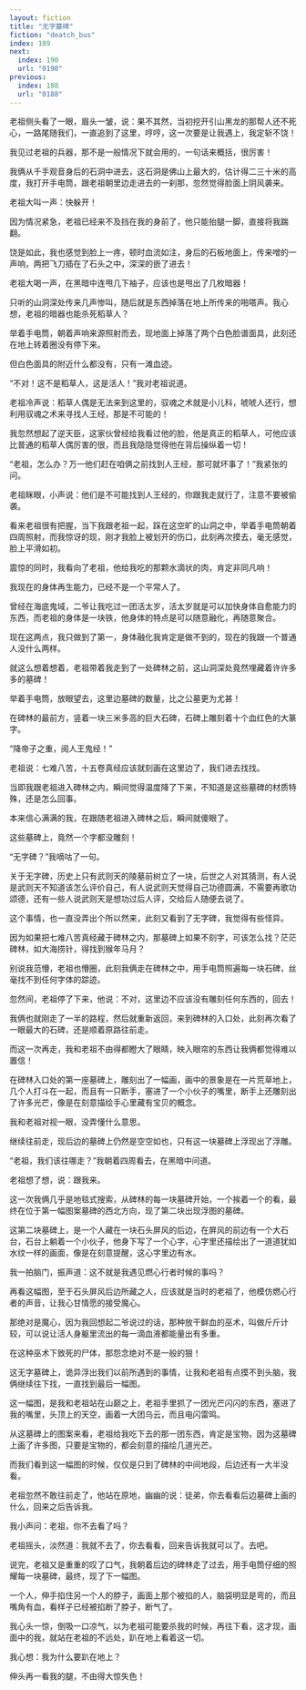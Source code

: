 ```yaml
---
layout: fiction
title: "无字墓碑"
fiction: "deatch_bus"
index: 189
next:
  index: 190
  url: "0190"
previous:
  index: 188
  url: "0188"
---
```

老祖侧头看了一眼，眉头一皱，说：果不其然，当初挖开引山黑龙的那帮人还不死心，一路尾随我们，一直追到了这里，哼哼，这一次要是让我遇上，我定斩不饶！

我见过老祖的兵器，那不是一般情况下就会用的，一句话来概括，很厉害！

我俩从千手观音身后的石洞中进去，这石洞是佛山上最大的，估计得二三十米的高度，我打开手电筒，跟老祖朝里边走进去的一刹那，忽然觉得脸面上阴风袭来。

老祖大叫一声：快躲开！

因为情况紧急，老祖已经来不及挡在我的身前了，他只能抬腿一脚，直接将我踹翻。

饶是如此，我也感觉到脸上一疼，顿时血流如注，身后的石板地面上，传来噌的一声响，两把飞刀插在了石头之中，深深的嵌了进去！

老祖大喝一声，在黑暗中连甩几下袖子，应该也是甩出了几枚暗器！

只听的山洞深处传来几声惨叫，随后就是东西掉落在地上所传来的啪嗒声。我心想，老祖的暗器也能杀死稻草人？

举着手电筒，朝着声响来源照射而去，现地面上掉落了两个白色脸谱面具，此刻还在地上转着圈没有停下来。

但白色面具的附近什么都没有，只有一滩血迹。

“不对！这不是稻草人，这是活人！”我对老祖说道。

老祖冷声说：稻草人偶是无法来到这里的，驭魂之术就是小儿科，唬唬人还行，想利用驭魂之术来寻找人王经，那是不可能的！

我忽然想起了逆天臣，这家伙曾经给我看过他的脸，他是真正的稻草人，可他应该比普通的稻草人偶厉害的很，而且我隐隐觉得他在背后操纵着一切！

“老祖，怎么办？万一他们赶在咱俩之前找到人王经，那可就坏事了！”我紧张的问。

老祖眯眼，小声说：他们是不可能找到人王经的，你跟我走就行了，注意不要被偷袭。

看来老祖很有把握，当下我跟老祖一起，踩在这空旷的山洞之中，举着手电筒朝着四周照射，而我惊讶的现，刚才我脸上被划开的伤口，此刻再次摸去，毫无感觉，脸上平滑如初。

震惊的同时，我看向了老祖，他给我吃的那颗水滴状的肉，肯定非同凡响！

我现在的身体再生能力，已经不是一个平常人了。

曾经在海底鬼域，二爷让我吃过一团活太岁，活太岁就是可以加快身体自愈能力的东西，而老祖的身体是一块铁，他身体的特点是可以随意融化，再随意聚合。

现在这两点，我只做到了第一，身体融化我肯定是做不到的，现在的我跟一个普通人没什么两样。

就这么想着想着，老祖带着我走到了一处碑林之前，这山洞深处竟然埋藏着许许多多的墓碑！

举着手电筒，放眼望去，这里边墓碑的数量，比之公墓更为尤甚！

在碑林的最前方，竖着一块三米多高的巨大石碑，石碑上雕刻着十个血红色的大篆字。

“降帝子之重，阅人王鬼经！”

老祖说：七难八苦，十五卷真经应该就刻画在这里边了，我们进去找找。

当即我跟老祖进入碑林之内，瞬间觉得温度降了下来，不知道是这些墓碑的材质特殊，还是怎么回事。

本来信心满满的我，在跟随老祖进入碑林之后，瞬间就傻眼了。

这些墓碑上，竟然一个字都没雕刻！

“无字碑？”我嘀咕了一句。

关于无字碑，历史上只有武则天的陵墓前树立了一块，后世之人对其猜测，有人说是武则天不知道该怎么评价自己，有人说武则天觉得自己功德圆满，不需要再歌功颂德，还有一些人说武则天是想功过后人评，交给后人随便去说了。

这个事情，也一直没弄出个所以然来，此刻又看到了无字碑，我觉得有些怪异。

因为如果把七难八苦真经藏于碑林之内，那墓碑上如果不刻字，可该怎么找？茫茫碑林，如大海捞针，得找到猴年马月？

别说我范懵，老祖也懵圈，此刻我俩走在碑林之中，用手电筒照遍每一块石碑，丝毫找不到任何字体的踪迹。

忽然间，老祖停了下来，他说：不对，这里边不应该没有雕刻任何东西的，回去！

我俩也就刚走了一半的路程，然后就重新返回，来到碑林的入口处，此刻再次看了一眼最大的石碑，还是顺着原路往前走。

而这一次再走，我和老祖不由得都瞪大了眼睛，映入眼帘的东西让我俩都觉得难以置信！

在碑林入口处的第一座墓碑上，雕刻出了一幅画，画中的景象是在一片荒草地上，几个人打斗在一起，而且有一只断手，塞进了一个小伙子的嘴里，断手上还雕刻出了许多光芒，像是在刻意描绘手心里藏有宝贝的概念。

我和老祖对视一眼，没弄懂什么意思。

继续往前走，现后边的墓碑上仍然是空空如也，只有这一块墓碑上浮现出了浮雕。

“老祖，我们该往哪走？”我朝着四周看去，在黑暗中问道。

老祖想了想，说：跟我来。

这一次我俩几乎是地毯式搜索，从碑林的每一块墓碑开始，一个挨着一个的看，最终在位于第一幅图案墓碑的西北方向，现了第二块出现浮图的墓碑。

这第二块墓碑上，是一个人藏在一块石头屏风的后边，在屏风的前边有一个大石台，石台上躺着一个小伙子，他身下写了一个心字，心字里还描绘出了一道道犹如水纹一样的画面，像是在刻意提醒，这心字里边有水。

我一拍脑门，振声道：这不就是我遇见燃心行者时候的事吗？

再看这幅图，至于石头屏风后边所藏之人，应该就是当时的老祖了，他模仿燃心行者的声音，让我心甘情愿的接受魔心。

那绝对是魔心，因为我回想起二爷说过的话，那种放干鲜血的巫术，叫做斤斤计较，可以说让活人身躯里流出的每一滴血液都能量出有多重。

在这种巫术下致死的尸体，那怨念绝对不是一般的狠！

这无字墓碑上，诡异浮出我们以前所遇到的事情，让我和老祖有点摸不到头脑，我俩继续往下找，一直找到最后一幅图。

这一幅图，是我和老祖站在山巅之上，老祖手里抓了一团光芒闪闪的东西，塞进了我的嘴里，头顶上的天空，画着一大团乌云，而且电闪雷鸣。

从这墓碑上的图案来看，老祖给我吃下去的那一团东西，肯定是宝物，因为这墓碑上画了许多图，只要是宝物的，都会刻意的描绘几道光芒。

而我们看到这一幅图的时候，仅仅是只到了碑林的中间地段，后边还有一大半没看。

老祖忽然不敢往前走了，他站在原地，幽幽的说：徒弟，你去看看后边墓碑上画的什么，回来之后告诉我。

我小声问：老祖，你不去看了吗？

老祖摇头，淡然道：我就不去了，你去看看，回来告诉我就可以了。去吧。

说完，老祖又是重重的叹了口气，我朝着后边的碑林走了过去，用手电筒仔细的照耀每一块墓碑，最终，现了下一幅图。

一个人，伸手掐住另一个人的脖子，画面上那个被掐的人，脑袋明显是弯的，而且嘴角有血，看样子已经被掐断了脖子，断气了。

我心头一惊，倒吸一口凉气，以为老祖可能要杀我的时候，再往下看，这才现，画面中的我，就站在老祖的不远处，趴在地上看着这一切。

我心想：我为什么要趴在地上？

伸头再一看我的腿，不由得大惊失色！